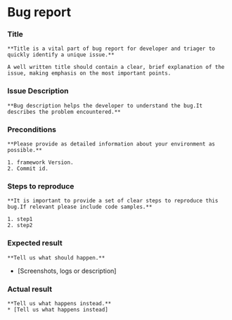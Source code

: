 # Bug report

### Title
    **Title is a vital part of bug report for developer and triager to quickly identify a unique issue.**

    A well written title should contain a clear, brief explanation of the issue, making emphasis on the most important points.

### Issue Description
    **Bug description helps the developer to understand the bug.It describes the problem encountered.**

### Preconditions
    **Please provide as detailed information about your environment as possible.**

    1. framework Version.
    2. Commit id.

### Steps to reproduce
    **It is important to provide a set of clear steps to reproduce this bug.If relevant please include code samples.**

    1. step1
    2. step2

### Expected result
    **Tell us what should happen.**
*    [Screenshots, logs or description]

### Actual result
    **Tell us what happens instead.**
    * [Tell us what happens instead]